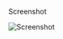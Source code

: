 Screenshot

![Screenshot](https://cloud.githubusercontent.com/assets/14362444/9977353/e4cdca08-5f25-11e5-8585-b3c692a3dc90.png)